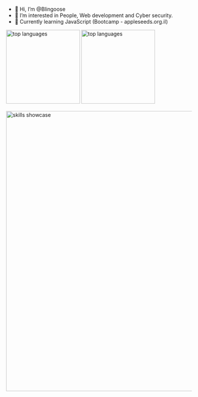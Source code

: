 - 👋 Hi, I’m @Blingoose
- 👀 I’m interested in People, Web development and Cyber security.
- 🌱 Currently learning JavaScript (Bootcamp - appleseeds.org.il)



<picture>
  <source media="(prefers-color-scheme: dark)" srcset="https://github-readme-stats.vercel.app/api/top-langs/?username=blingoose&layout=default&theme=radical">
  <source media="(prefers-color-scheme: light)" srcset="https://github-readme-stats.vercel.app/api/top-langs/?username=blingoose&layout=default&theme=vue">
  <img height="200" alt="top languages" src="https://github-readme-stats.vercel.app/api/top-langs/?username=blingoose&layout=default">
</picture>


<picture>
  <source media="(prefers-color-scheme: dark)" srcset="https://github-readme-stats.vercel.app/api?username=blingoose&show_icons=true&theme=radical">
  <source media="(prefers-color-scheme: light)" srcset="https://github-readme-stats.vercel.app/api?username=blingoose&show_icons=true&theme=vue">
  <img height=200" alt="top languages" src="https://github-readme-stats.vercel.app/api?username=blingoose&show_icons=true">
</picture>
                                                                                                                          
</br>
</br>
                                                                                                                          
<picture>                                                                                                                         
<img width="760" alt="skills showcase" src="https://skillicons.dev/icons?i=js,html,css,nodejs,react,sass,emotion,mongodb,express,firebase,linux,docker,bash,vim&theme=dark">
</picture>



<!---
Blingoose/Blingoose is a ✨ special ✨ repository because its `README.md` (this file) appears on your GitHub profile.
You can click the Preview link to take a look at your changes.
--->
